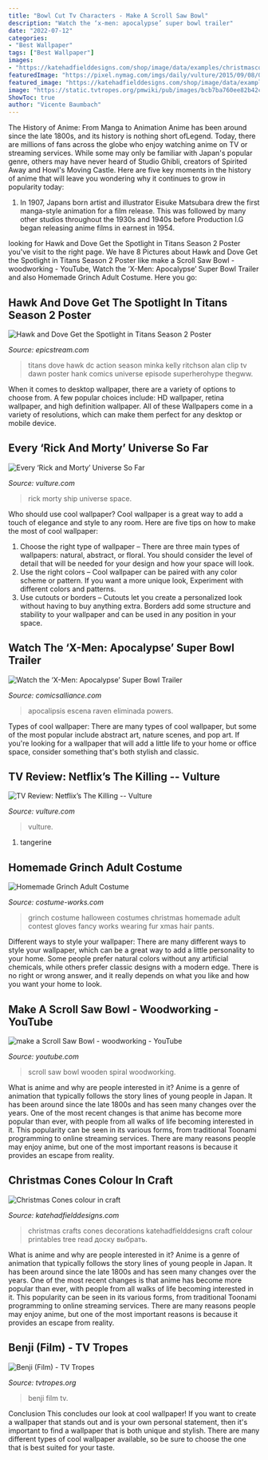 ```yaml
---
title: "Bowl Cut Tv Characters - Make A Scroll Saw Bowl"
description: "Watch the ‘x-men: apocalypse’ super bowl trailer"
date: "2022-07-12"
categories:
- "Best Wallpaper"
tags: ["Best Wallpaper"]
images:
- "https://katehadfielddesigns.com/shop/image/data/examples/christmascones/khadfield_christmascones3_2.jpg"
featuredImage: "https://pixel.nymag.com/imgs/daily/vulture/2015/09/08/08-rick-morty-space-ship.w1200.h630.jpg"
featured_image: "https://katehadfielddesigns.com/shop/image/data/examples/christmascones/khadfield_christmascones3_2.jpg"
image: "https://static.tvtropes.org/pmwiki/pub/images/bcb7ba760ee82b42cb9e0662d86397ab.jpg"
ShowToc: true
author: "Vicente Baumbach"
---
```



The History of Anime: From Manga to Animation
Anime has been around since the late 1800s, and its history is nothing short ofLegend. Today, there are millions of fans across the globe who enjoy watching anime on TV or streaming services. While some may only be familiar with Japan's popular genre, others may have never heard of Studio Ghibli, creators of Spirited Away and Howl's Moving Castle. Here are five key moments in the history of anime that will leave you wondering why it continues to grow in popularity today:
1) In 1907, Japans born artist and illustrator Eisuke Matsubara drew the first manga-style animation for a film release. This was followed by many other studios throughout the 1930s and 1940s before Production I.G began releasing anime films in earnest in 1954.

	

		
looking for Hawk and Dove Get the Spotlight in Titans Season 2 Poster you've visit to the right page. We have 8 Pictures about Hawk and Dove Get the Spotlight in Titans Season 2 Poster like make a Scroll Saw Bowl - woodworking - YouTube, Watch the ‘X-Men: Apocalypse’ Super Bowl Trailer and also Homemade Grinch Adult Costume. Here you go:
		
    
## Hawk And Dove Get The Spotlight In Titans Season 2 Poster

<img loading=lazy src="https://cdn.epicstream.com/assets/uploads/newscover/1567439437titans_season_2.png" onerror="this.onerror=null;this.src='https://tse1.mm.bing.net/th?id=OIP.ulBJzs5lKyowe2xnKQPR0AHaEK&amp;pid=15.1';" alt="Hawk and Dove Get the Spotlight in Titans Season 2 Poster">

_Source: epicstream.com_

>titans dove hawk dc action season minka kelly ritchson alan clip tv dawn poster hank comics universe episode superherohype thegww. 

	

When it comes to desktop wallpaper, there are a variety of options to choose from. A few popular choices include: HD wallpaper, retina wallpaper, and high definition wallpaper. All of these Wallpapers come in a variety of resolutions, which can make them perfect for any desktop or mobile device. 

    
## Every ‘Rick And Morty’ Universe So Far

<img loading=lazy src="https://pixel.nymag.com/imgs/daily/vulture/2015/09/08/08-rick-morty-space-ship.w1200.h630.jpg" onerror="this.onerror=null;this.src='https://tse3.mm.bing.net/th?id=OIP.nMjELoH3Fvm1rpvcqVTcsAHaD4&amp;pid=15.1';" alt="Every ‘Rick and Morty’ Universe So Far">

_Source: vulture.com_

>rick morty ship universe space. 

	

Who should use cool wallpaper?
Cool wallpaper is a great way to add a touch of elegance and style to any room. Here are five tips on how to make the most of cool wallpaper: 
1) Choose the right type of wallpaper – There are three main types of wallpapers: natural, abstract, or floral. You should consider the level of detail that will be needed for your design and how your space will look. 
2) Use the right colors – Cool wallpaper can be paired with any color scheme or pattern. If you want a more unique look, Experiment with different colors and patterns. 
3) Use cutouts or borders – Cutouts let you create a personalized look without having to buy anything extra. Borders add some structure and stability to your wallpaper and can be used in any position in your space.

    
## Watch The ‘X-Men: Apocalypse’ Super Bowl Trailer

<img loading=lazy src="https://townsquare.media/site/442/files/2016/02/x-men-apocalypse-super-bowl-trailer-pic.jpg?w=1200&amp;h=0&amp;zc=1&amp;s=0&amp;a=t&amp;q=89" onerror="this.onerror=null;this.src='https://tse2.mm.bing.net/th?id=OIP.4e-XjXHLszH45JQmOsFEygHaE8&amp;pid=15.1';" alt="Watch the ‘X-Men: Apocalypse’ Super Bowl Trailer">

_Source: comicsalliance.com_

>apocalipsis escena raven eliminada powers. 

	

Types of cool wallpaper:
There are many types of cool wallpaper, but some of the most popular include abstract art, nature scenes, and pop art. If you're looking for a wallpaper that will add a little life to your home or office space, consider something that's both stylish and classic.

    
## TV Review: Netflix’s The Killing -- Vulture

<img loading=lazy src="http://pixel.nymag.com/imgs/daily/vulture/2014/08/01/the-killing/01-the-killing-2.w529.h352.2x.jpg" onerror="this.onerror=null;this.src='https://tse1.mm.bing.net/th?id=OIP.kk_HRaMWLreVK7DviM-ofwHaE7&amp;pid=15.1';" alt="TV Review: Netflix’s The Killing -- Vulture">

_Source: vulture.com_

>vulture. 

	

1. tangerine 

    
## Homemade Grinch Adult Costume

<img loading=lazy src="https://photos.costume-works.com/full/the_grinch2.jpg" onerror="this.onerror=null;this.src='https://tse1.mm.bing.net/th?id=OIP.Ooons1-xH9xyukUgtAhImgHaJ4&amp;pid=15.1';" alt="Homemade Grinch Adult Costume">

_Source: costume-works.com_

>grinch costume halloween costumes christmas homemade adult contest gloves fancy works wearing fur xmas hair pants. 

	

Different ways to style your wallpaper:
There are many different ways to style your wallpaper, which can be a great way to add a little personality to your home. Some people prefer natural colors without any artificial chemicals, while others prefer classic designs with a modern edge. There is no right or wrong answer, and it really depends on what you like and how you want your home to look.

    
## Make A Scroll Saw Bowl - Woodworking - YouTube

<img loading=lazy src="http://i.ytimg.com/vi/gnQr2D0etuw/hqdefault.jpg" onerror="this.onerror=null;this.src='https://tse1.mm.bing.net/th?id=OIP.bNXTemrgvX7w8SI6Yx_JJAHaFj&amp;pid=15.1';" alt="make a Scroll Saw Bowl - woodworking - YouTube">

_Source: youtube.com_

>scroll saw bowl wooden spiral woodworking. 

	

What is anime and why are people interested in it?
Anime is a genre of animation that typically follows the story lines of young people in Japan. It has been around since the late 1800s and has seen many changes over the years. One of the most recent changes is that anime has become more popular than ever, with people from all walks of life becoming interested in it. This popularity can be seen in its various forms, from traditional Toonami programming to online streaming services. There are many reasons people may enjoy anime, but one of the most important reasons is because it provides an escape from reality.

    
## Christmas Cones Colour In Craft

<img loading=lazy src="https://katehadfielddesigns.com/shop/image/data/examples/christmascones/khadfield_christmascones3_2.jpg" onerror="this.onerror=null;this.src='https://tse4.mm.bing.net/th?id=OIP.LuUm_DtwAtXFh9CvRD3N9wDKEs&amp;pid=15.1';" alt="Christmas Cones colour in craft">

_Source: katehadfielddesigns.com_

>christmas crafts cones decorations katehadfielddesigns craft colour printables tree read доску выбрать. 

	

What is anime and why are people interested in it?
Anime is a genre of animation that typically follows the story lines of young people in Japan. It has been around since the late 1800s and has seen many changes over the years. One of the most recent changes is that anime has become more popular than ever, with people from all walks of life becoming interested in it. This popularity can be seen in its various forms, from traditional Toonami programming to online streaming services. There are many reasons people may enjoy anime, but one of the most important reasons is because it provides an escape from reality.

    
## Benji (Film) - TV Tropes

<img loading=lazy src="https://static.tvtropes.org/pmwiki/pub/images/bcb7ba760ee82b42cb9e0662d86397ab.jpg" onerror="this.onerror=null;this.src='https://tse1.mm.bing.net/th?id=OIP.Xce9q27X_LlLBqJLMMkMMwAAAA&amp;pid=15.1';" alt="Benji (Film) - TV Tropes">

_Source: tvtropes.org_

>benji film tv. 

	

Conclusion
This concludes our look at cool wallpaper! If you want to create a wallpaper that stands out and is your own personal statement, then it's important to find a wallpaper that is both unique and stylish. There are many different types of cool wallpaper available, so be sure to choose the one that is best suited for your taste.

